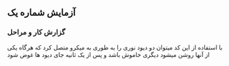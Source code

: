 ## آزمایش شماره یک

### گزارش کار و مراحل

با استفاده از این کد میتوان دو دیود نوری را به طوری به میکرو متصل کرد که هرگاه یکی از آنها روشن میشود دیگری خاموش باشد و پس از یک ثانیه جای دیود ها غوض شود
